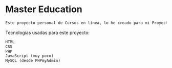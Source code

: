 # Master Education

```diff
Este proyecto personal de Cursos en línea, lo he creado para mi Proyecto Especial de Grado de la universidad.
```

Tecnologías usadas para este proyecto:

```diff
HTML
CSS
PHP
JavaScript (muy poco)
MySQL (desde PHPmyAdmin)
```
